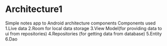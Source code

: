 # Architecture1

Simple notes app to Android architecture components
Components used
1.Live data
2.Room for local data storage
3.View Model(for providing data to ui from repositories)
4.Repositories (for getting data from database)
5.Entity
6.Dao
